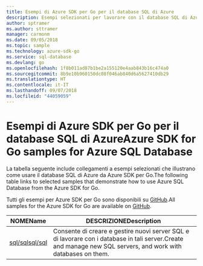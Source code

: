```yaml
---
title: Esempi di Azure SDK per Go per il database SQL di Azure
description: Esempi selezionati per lavorare con il database SQL di Azure da Azure SDK per Go.
author: sptramer
ms.author: sttramer
manager: carmonm
ms.date: 09/05/2018
ms.topic: sample
ms.technology: azure-sdk-go
ms.service: sql-database
ms.devlang: go
ms.openlocfilehash: 1f8b011ad87b1be2a155120e4aab843b16c474a0
ms.sourcegitcommit: 8b9e10b960150dc08f046ab840d6a5627410db29
ms.translationtype: HT
ms.contentlocale: it-IT
ms.lasthandoff: 09/07/2018
ms.locfileid: "44059059"
---
```

# <a name="azure-sdk-for-go-samples-for-azure-sql-database"></a><span data-ttu-id="eece9-103">Esempi di Azure SDK per Go per il database SQL di Azure</span><span class="sxs-lookup"><span data-stu-id="eece9-103">Azure SDK for Go samples for Azure SQL Database</span></span>

<span data-ttu-id="eece9-104">La tabella seguente include collegamenti a esempi selezionati che illustrano come usare il database SQL di Azure da Azure SDK per Go.</span><span class="sxs-lookup"><span data-stu-id="eece9-104">The following table links to selected samples that demonstrate how to use Azure SQL Database from the Azure SDK for Go.</span></span>

<span data-ttu-id="eece9-105">Tutti gli esempi per Azure SDK per Go sono disponibili su [GitHub](https://github.com/Azure-Samples/azure-sdk-for-go-samples).</span><span class="sxs-lookup"><span data-stu-id="eece9-105">All samples for the Azure SDK for Go are available on [GitHub](https://github.com/Azure-Samples/azure-sdk-for-go-samples).</span></span>

| <span data-ttu-id="eece9-106">NOME</span><span class="sxs-lookup"><span data-stu-id="eece9-106">Name</span></span> | <span data-ttu-id="eece9-107">DESCRIZIONE</span><span class="sxs-lookup"><span data-stu-id="eece9-107">Description</span></span> |
|------|-------------|
| [<span data-ttu-id="eece9-108">sql/sql</span><span class="sxs-lookup"><span data-stu-id="eece9-108">sql/sql</span></span>](https://github.com/Azure-Samples/azure-sdk-for-go-samples/blob/master/sql/sql.go) | <span data-ttu-id="eece9-109">Consente di creare e gestire nuovi server SQL e di lavorare con i database in tali server.</span><span class="sxs-lookup"><span data-stu-id="eece9-109">Create and manage new SQL servers, and work with databases on them.</span></span> |
